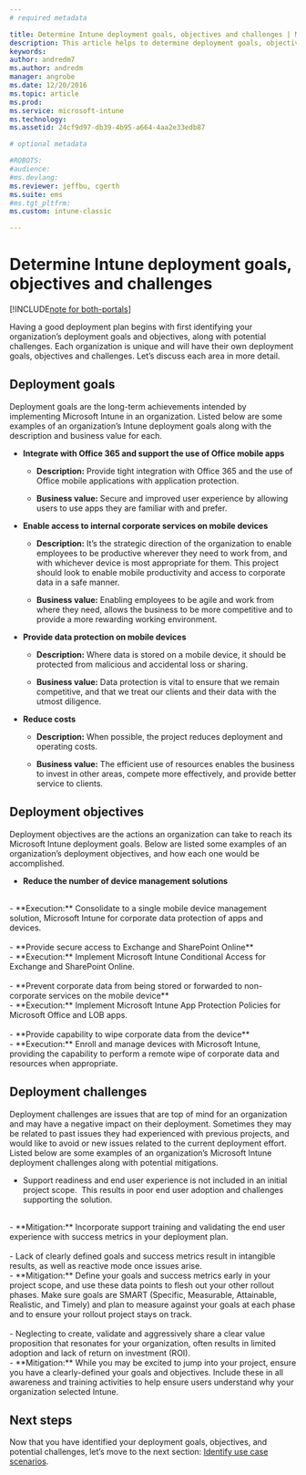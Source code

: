 ```yaml
---
# required metadata

title: Determine Intune deployment goals, objectives and challenges | Microsoft Docs
description: This article helps to determine deployment goals, objectives and challenges for an Microsoft Intune cloud-only implementation.
keywords:
author: andredm7
ms.author: andredm
manager: angrobe
ms.date: 12/20/2016
ms.topic: article
ms.prod:
ms.service: microsoft-intune
ms.technology:
ms.assetid: 24cf9d97-db39-4b95-a664-4aa2e33edb87

# optional metadata

#ROBOTS:
#audience:
#ms.devlang:
ms.reviewer: jeffbu, cgerth
ms.suite: ems
#ms.tgt_pltfrm:
ms.custom: intune-classic

---
```


# Determine Intune deployment goals, objectives and challenges

[!INCLUDE[note for both-portals](./includes/note-for-both-portals.md)]

Having a good deployment plan begins with first identifying your organization’s deployment goals and objectives, along with potential challenges. Each organization is unique and will have their own deployment goals, objectives and challenges. Let’s discuss each area in more detail.

## Deployment goals

Deployment goals are the long-term achievements intended by implementing Microsoft Intune in an organization. Listed below are some examples of an organization’s Intune deployment goals along with the description and business value for each.

-   **Integrate with Office 365 and support the use of Office mobile apps**

    -   **Description:** Provide tight integration with Office 365 and the use of Office mobile applications with application protection.

    -   **Business value:** Secure and improved user experience by allowing users to use apps they are familiar with and prefer.

-   **Enable access to internal corporate services on mobile devices**

    -   **Description:** It’s the strategic direction of the organization to enable employees to be productive wherever they need to work from, and with whichever device is most appropriate for them. This project should look to enable mobile productivity and access to corporate data in a safe manner.

    -   **Business value:** Enabling employees to be agile and work from where they need, allows the business to be more competitive and to provide a more rewarding working environment.

-   **Provide data protection on mobile devices**

    -   **Description:** Where data is stored on a mobile device, it should be protected from malicious and accidental loss or sharing.

    -   **Business value:** Data protection is vital to ensure that we remain competitive, and that we treat our clients and their data with the utmost diligence.

-   **Reduce costs**

    -   **Description:** When possible, the project reduces deployment and operating costs.

    -    **Business value:** The efficient use of resources enables the business to invest in other areas, compete more effectively, and provide better service to clients.

## Deployment objectives

Deployment objectives are the actions an organization can take to reach its Microsoft Intune deployment goals. Below are listed some examples of an organization’s deployment objectives, and how each one would be accomplished.

-   **Reduce the number of device management solutions**
<br>
    -   **Execution:** Consolidate to a single mobile device management solution, Microsoft Intune for corporate data protection of apps and devices.
<br></br>
-   **Provide secure access to Exchange and SharePoint Online**
<br>
    -   **Execution:** Implement Microsoft Intune Conditional Access for Exchange and SharePoint Online.
<br></br>
-   **Prevent corporate data from being stored or forwarded to non-corporate services on the mobile device**
<br>
    -   **Execution:** Implement Microsoft Intune App Protection Policies for Microsoft Office and LOB apps.
<br></br>
-   **Provide capability to wipe corporate data from the device**
<br>
    -   **Execution:** Enroll and manage devices with Microsoft Intune, providing the capability to perform a remote wipe of corporate data and resources when appropriate.

## Deployment challenges

Deployment challenges are issues that are top of mind for an organization and may have a negative impact on their deployment. Sometimes they may be related to past issues they had experienced with previous projects, and would like to avoid or new issues related to the current deployment effort. Listed below are some examples of an organization’s Microsoft Intune deployment challenges along with potential mitigations.

-   Support readiness and end user experience is not included in an initial project scope.  This results in poor end user adoption and challenges supporting the solution.
<br>
    -   **Mitigation:** Incorporate support training and validating the end user experience with success metrics in your deployment plan.
<br></br>
-   Lack of clearly defined goals and success metrics result in intangible results, as well as reactive mode once issues arise.
<br>
    -   **Mitigation:** Define your goals and success metrics early in your project scope, and use these data points to flesh out your other rollout phases. Make sure goals are SMART (Specific, Measurable, Attainable, Realistic, and Timely) and plan to measure against your goals at each phase and to ensure your rollout project stays on track.
<br></br>
-   Neglecting to create, validate and aggressively share a clear value proposition that resonates for your organization, often results in limited adoption and lack of return on investment (ROI).
<br>
    -   **Mitigation:** While you may be excited to jump into your project, ensure you have a clearly-defined your goals and objectives. Include these in all awareness and training activities to help ensure users understand why your organization selected Intune.

## Next steps

Now that you have identified your deployment goals, objectives, and potential challenges, let’s move to the next section: [Identify use case scenarios](planning-guide-scenarios.md).
